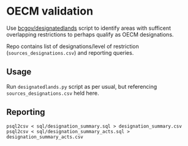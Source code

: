 # OECM validation

Use [bcgov/designatedlands](https://github.com/bcgov/designatedlands) script to identify areas with sufficent overlapping restrictions to perhaps qualify as OECM designations.

Repo contains list of designations/level of restriction (`sources_designations.csv`) and reporting queries.

## Usage

Run `designatedlands.py` script as per usual, but referencing `sources_designations.csv` held here.

## Reporting

```
psql2csv < sql/designation_summary.sql > designation_summary.csv
psql2csv < sql/designation_summary_acts.sql > designation_summary_acts.csv
```